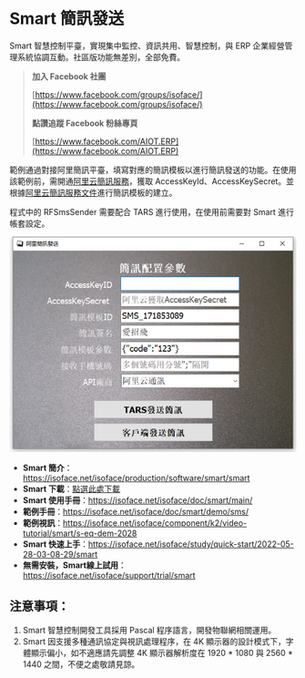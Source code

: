 # Smart 簡訊發送

Smart 智慧控制平臺，實現集中監控、資訊共用、智慧控制，與 ERP 企業經營管理系統協調互動。社區版功能無差別，全部免費。

> **加入 Facebook 社團**
>
> [https://www.facebook.com/groups/isoface/](https://www.facebook.com/groups/isoface/)
> 
> **點讚追蹤 Facebook 粉絲專頁**
> 
> [https://www.facebook.com/AIOT.ERP](https://www.facebook.com/AIOT.ERP)

範例通過對接阿里簡訊平臺，填寫對應的簡訊模板以進行簡訊發送的功能。在使用該範例前，需開通[阿里云簡訊服務](https://www.aliyun.com/product/sms)，獲取 AccessKeyId、AccessKeySecret。並根據[阿里云簡訊服務文件](https://help.aliyun.com/document_detail/55288.html)進行簡訊模板的建立。

程式中的 RFSmsSender 需要配合 TARS 進行使用，在使用前需要對 Smart 進行帳套設定。

![](images/s-eq-dem-2028_smssender_cht_s.png)

* **Smart 簡介**：https://isoface.net/isoface/production/software/smart/smart
* **Smart 下載**：[點選此處下載](https://github.com/isoface-iot/Smart/releases/latest)
* **Smart 使用手冊**：https://isoface.net/isoface/doc/smart/main/
* **範例手冊**：https://isoface.net/isoface/doc/smart/demo/sms/
* **範例視訊**：https://isoface.net/isoface/component/k2/video-tutorial/smart/s-eq-dem-2028
* **Smart 快速上手**：https://isoface.net/isoface/study/quick-start/2022-05-28-03-08-29/smart
* **無需安裝，Smart線上試用**：https://isoface.net/isoface/support/trial/smart
## 注意事項：
1. Smart 智慧控制開發工具採用 Pascal 程序語言，開發物聯網相關運用。
2. Smart 因支援多種通訊協定與視訊處理程序，在 4K 顯示器的設計模式下，字體顯示偏小，如不適應請先調整 4K 顯示器解析度在 1920 * 1080 與 2560 * 1440 之間，不便之處敬請見諒。
